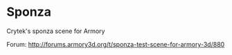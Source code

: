 # Sponza
Crytek's sponza scene for Armory

Forum: http://forums.armory3d.org/t/sponza-test-scene-for-armory-3d/880
